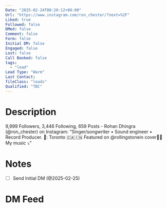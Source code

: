 ```yaml
---
Date: "2025-02-24T08:20:12+00:00"
Url: "https://www.instagram.com/ron_chester/?next=%2F"
Liked: true
Followed: false
DMed: false
Comment: false
Form: false
Initial DM: false
Engaged: false
Lost: false
Call Booked: false
tags:
  - "lead"
Lead Type: "Warm"
Last Contact:
fileClass: "leads"
Qualified: "TBC"
---
```

# Description
9,999 Followers, 3,446 Following, 659 Posts - Rohan Dhingra (@ron_chester) on Instagram: "Singer/songwriter • Sound engineer • Record Producer. 
📍: Toronto 🇨🇦🇮🇳
Featured on @rollingstonein cover🙏🏻
My music ⤵️"
# Notes
- [ ] Send Initial DM (@2025-02-25)
# DM Feed